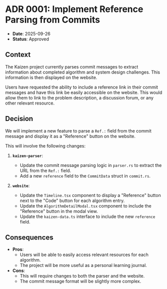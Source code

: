 # ADR 0001: Implement Reference Parsing from Commits

*   **Date**: 2025-09-26
*   **Status**: Approved

## Context

The Kaizen project currently parses commit messages to extract information about completed algorithm and system design challenges. This information is then displayed on the website.

Users have requested the ability to include a reference link in their commit messages and have this link be easily accessible on the website. This would allow them to link to the problem description, a discussion forum, or any other relevant resource.

## Decision

We will implement a new feature to parse a `Ref.:` field from the commit message and display it as a "Reference" button on the website.

This will involve the following changes:

1.  **`kaizen-parser`**:
    *   Update the commit message parsing logic in `parser.rs` to extract the URL from the `Ref.:` field.
    *   Add a new `reference` field to the `CommitData` struct in `commit.rs`.

2.  **`website`**:
    *   Update the `Timeline.tsx` component to display a "Reference" button next to the "Code" button for each algorithm entry.
    *   Update the `AlgorithmDetailModal.tsx` component to include the "Reference" button in the modal view.
    *   Update the `kaizen-data.ts` interface to include the new `reference` field.

## Consequences

*   **Pros**:
    *   Users will be able to easily access relevant resources for each algorithm.
    *   The project will be more useful as a personal learning journal.
*   **Cons**:
    *   This will require changes to both the parser and the website.
    *   The commit message format will be slightly more complex.
